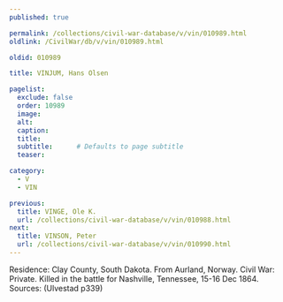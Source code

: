 ```yaml
---
published: true

permalink: /collections/civil-war-database/v/vin/010989.html
oldlink: /CivilWar/db/v/vin/010989.html

oldid: 010989

title: VINJUM, Hans Olsen

pagelist:
  exclude: false
  order: 10989
  image: 
  alt:
  caption:
  title:
  subtitle:      # Defaults to page subtitle
  teaser:

category: 
  - V 
  - VIN

previous:
  title: VINGE, Ole K.
  url: /collections/civil-war-database/v/vin/010988.html  
next:
  title: VINSON, Peter
  url: /collections/civil-war-database/v/vin/010990.html   
---
```

Residence: Clay County, South Dakota. From Aurland, Norway. Civil War: Private. Killed in the battle for Nashville, Tennessee, 15-16 Dec 1864. Sources: (Ulvestad p339)